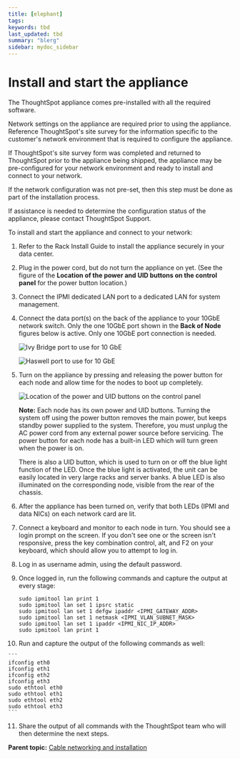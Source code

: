 ```yaml
---
title: [elephant]
tags: 
keywords: tbd
last_updated: tbd
summary: "blerg"
sidebar: mydoc_sidebar
---
```

#  Install and start the appliance

The ThoughtSpot appliance comes pre-installed with all the required software.

Network settings on the appliance are required prior to using the appliance. Reference ThoughtSpot's site survey for the information specific to the customer's network environment that is required to configure the appliance.

If ThoughtSpot's site survey form was completed and returned to ThoughtSpot prior to the appliance being shipped, the appliance may be pre-configured for your network environment and ready to install and connect to your network.

If the network configuration was not pre-set, then this step must be done as part of the installation process.

If assistance is needed to determine the configuration status of the appliance, please contact ThoughtSpot Support.

To install and start the appliance and connect to your network:

1.   Refer to the Rack Install Guide to install the appliance securely in your data center. 
2.   Plug in the power cord, but do not turn the appliance on yet. \(See the figure of the **Location of the power and UID buttons on the control panel** for the power button location.\) 
3.   Connect the IPMI dedicated LAN port to a dedicated LAN for system management. 
4.   Connect the data port\(s\) on the back of the appliance to your 10GbE network switch. Only the one 10GbE port shown in the **Back of Node** figures below is active. Only one 10GbE port connection is needed. 

     ![](../images/node_diagram_ivy_bridge.png "Ivy Bridge port to use for 10 GbE") 

     ![](../images/node_diagram_internal.png "Haswell port to use for 10 GbE") 

5. Turn on the appliance by pressing and releasing the power button for each node and allow time for the nodes to boot up completely. 

     ![](../images/rack_diagram4.png "Location of the power and UID buttons on the control panel") 

    **Note:** Each node has its own power and UID buttons. Turning the system off using the power button removes the main power, but keeps standby power supplied to the system. Therefore, you must unplug the AC power cord from any external power source before servicing. The power button for each node has a built-in LED which will turn green when the power is on.

    There is also a UID button, which is used to turn on or off the blue light function of the LED. Once the blue light is activated, the unit can be easily located in very large racks and server banks. A blue LED is also illuminated on the corresponding node, visible from the rear of the chassis.

6.   After the appliance has been turned on, verify that both LEDs \(IPMI and data NICs\) on each network card are lit. 
7. Connect a keyboard and monitor to each node in turn. You should see a login prompt on the screen. If you don't see one or the screen isn't responsive, press the key combination control, alt, and F2 on your keyboard, which should allow you to attempt to log in. 
8. Log in as username admin, using the default password. 
9. Once logged in, run the following commands and capture the output at every stage: 

    ```
    sudo ipmitool lan print 1
    sudo ipmitool lan set 1 ipsrc static
    sudo ipmitool lan set 1 defgw ipaddr <IPMI_GATEWAY_ADDR>
    sudo ipmitool lan set 1 netmask <IPMI_VLAN_SUBNET_MASK>
    sudo ipmitool lan set 1 ipaddr <IPMI_NIC_IP_ADDR>
    sudo ipmitool lan print 1
    ```

10.  Run and capture the output of the following commands as well: 

    ```
    ifconfig eth0
    ifconfig eth1
    ifconfig eth2
    ifconfig eth3
    sudo ethtool eth0
    sudo ethtool eth1
    sudo ethtool eth2
    sudo ethtool eth3
    ```

11.  Share the output of all commands with the ThoughtSpot team who will then determine the next steps. 

**Parent topic:** [Cable networking and installation](../../appliance/setup/overview.html)

